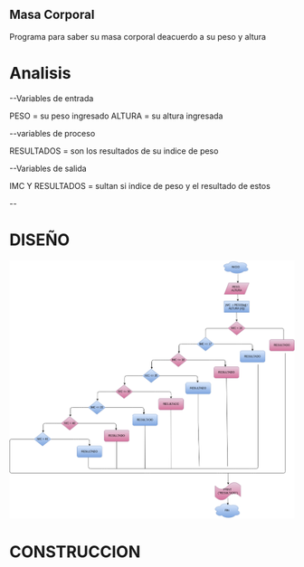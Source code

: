 ## Masa Corporal
Programa para saber su masa corporal deacuerdo a su peso y altura
# Analisis


--Variables de entrada


PESO = su peso ingresado
ALTURA = su altura ingresada


--variables de proceso


RESULTADOS = son los resultados de su indice de peso


--Variables de salida


IMC Y RESULTADOS = sultan si indice de peso y el resultado de estos


--
# DISEÑO


![diagrama de flujo](diagrama.png "diagrama de flujo")


# CONSTRUCCION